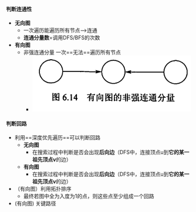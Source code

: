 #### 判断连通性
- **无向图**
	- 一次遍历能遍历所有节点-->连通
	- **连通分量数**=调用DFS/BFS的次数
- **有向图**
	- 非强连通分量 一次==无法==遍历所有节点
		- ![](attachments/Pasted%20image%2020221020170638.png)
#### 判断回路
- 利用==深度优先遍历==可以判断回路
	- **无向图**
		- 在搜索过程中判断是否会出现**后向边**（DFS中，连接顶点u到**它的某一祖先顶点v**的边）
	- **有向图**
		- 在搜索过程中判断是否会出现**后向边**（DFS中，连接顶点u到**它的某一祖先顶点v**的边）
- （有向图）利用拓扑排序
	- 最终若图中全为入度为1的点，则这些点至少组成一个回路
- (有向图) 关键路径